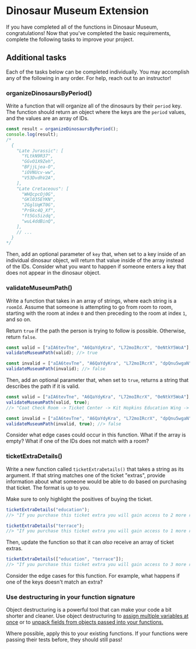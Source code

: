 # Dinosaur Museum Extension

If you have completed all of the functions in Dinosaur Museum, congratulations! Now that you've completed the basic requirements, complete the following tasks to improve your project.

## Additional tasks

Each of the tasks below can be completed individually. You may accomplish any of the following in any order. For help, reach out to an instructor!

### organizeDinosaursByPeriod()

Write a function that will organize all of the dinosaurs by their `period` key. The function should return an object where the keys are the `period` values, and the values are an array of IDs.

```js
const result = organizeDinosaursByPeriod();
console.log(result);
/*
  {
    "Late Jurassic": [
      "YLtkN9R37",
      "GGvO1X9Zeh",
      "BFjjLjea-O",
      "iOVNUcv-ww",
      "V53DvdhV2A",
    ],
    "Late Cretaceous": [
      "WHQcpcOj0G",
      "GKl035EYKN",
      "2GglUqKT0G",
      "Pr6kc4Q_Xf",
      "ft5Gs5izdq",
      "wuL4ddBinQ",
    ],
    // ...
  }
*/
```

Then, add an optional parameter of `key` that, when set to a key inside of an individual dinosaur object, will return that value inside of the array instead of the IDs. Consider what you want to happen if someone enters a key that does not appear in the dinosaur object.

### validateMuseumPath()

Write a function that takes in an array of strings, where each string is a `roomId`. Assume that someone is attempting to go from room to room, starting with the room at index `0` and then preceding to the room at index `1`, and so on.

Return `true` if the path the person is trying to follow is possible. Otherwise, return `false`.

```js
const valid = ["aIA6tevTne", "A6QaYdyKra", "L72moIRcrX", "0eNtkY5WoA"];
validateMuseumPath(valid); //> true

const invalid = ["aIA6tevTne", "A6QaYdyKra", "L72moIRcrX", "dpQnu5wgaN"];
validateMuseumPath(invalid); //> false
```

Then, add an optional parameter that, when set to `true`, returns a string that describes the path if it is valid.

```js
const valid = ["aIA6tevTne", "A6QaYdyKra", "L72moIRcrX", "0eNtkY5WoA"];
validateMuseumPath(valid, true);
//> "Coat Check Room -> Ticket Center -> Kit Hopkins Education Wing -> Haley Hall"

const invalid = ["aIA6tevTne", "A6QaYdyKra", "L72moIRcrX", "dpQnu5wgaN"];
validateMuseumPath(invalid, true); //> false
```

Consider what edge cases could occur in this function. What if the array is empty? What if one of the IDs does not match with a room?

### ticketExtraDetails()

Write a new function called `ticketExtraDetails()` that takes a string as its argument. If that string matches one of the ticket "extras", provide information about what someone would be able to do based on purchasing that ticket. The format is up to you.

Make sure to only highlight the positives of buying the ticket.

```js
ticketExtraDetails("education");
//> "If you purchase this ticket extra you will gain access to 2 more rooms and see 2 more dinosaurs!

ticketExtraDetails("terrace");
//> "If you purchase this ticket extra you will gain access to 1 more room!
```

Then, update the function so that it can _also_ receive an array of ticket extras.

```js
ticketExtraDetails(["education", "terrace"]);
//> "If you purchase this ticket extra you will gain access to 3 more rooms and see 2 more dinosaurs!
```

Consider the edge cases for this function. For example, what happens if one of the keys doesn't match an extra?

### Use destructuring in your function signature

Object destructuring is a powerful tool that can make your code a bit shorter and cleaner. Use object destructuring to [assign multiple variables at once](https://developer.mozilla.org/en-US/docs/Web/JavaScript/Reference/Operators/Destructuring_assignment#object_destructuring) or to [unpack fields from objects passed into your functions.](https://developer.mozilla.org/en-US/docs/Web/JavaScript/Reference/Operators/Destructuring_assignment#unpacking_fields_from_objects_passed_as_a_function_parameter)

Where possible, apply this to your existing functions. If your functions were passing their tests before, they should still pass!